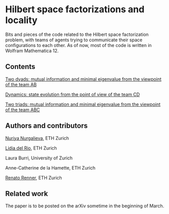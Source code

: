 # Hilbert space factorizations and locality

Bits and pieces of the code related to the Hilbert space factorization problem, with teams of agents trying to communicate their space configurations to each other. As of now, most of the code is written in Wolfram Mathematica 12.

## Contents

[Two dyads: mutual information and minimal eigenvalue from the viewpoint of the team AB](https://github.com/jangnur/factorizations-and-locality/blob/master/two-dyads.nb)

[Dynamics: state evolution from the point of view of the team CD](https://github.com/jangnur/factorizations-and-locality/blob/master/dynamics.nb)

[Two triads: mutual information and minimal eigenvalue from the viewpoint of the team ABC](https://github.com/jangnur/factorizations-and-locality/blob/master/two-triads.nb)

## Authors and contributors

[Nuriya Nurgalieva](https://www.phys.ethz.ch/the-department/people/person-detail.MjMxNzEw.TGlzdC81MTUsMTE3MjU5OTI5OQ==.html), ETH Zurich

[Lidia del Rio](https://qit.ethz.ch/people/person-detail.html?persid=167060), ETH Zurich

Laura Burri, University of Zurich

Anne-Catherine de la Hamette, ETH Zurich

[Renato Renner](https://itp.phys.ethz.ch/people/person-detail.html?persid=59275), ETH Zurich

## Related work

The paper is to be posted on the arXiv sometime in the beginning of March.

